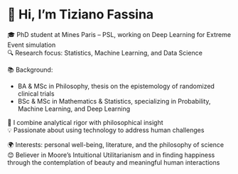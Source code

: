 # 👋 Hi, I’m Tiziano Fassina

🎓 PhD student at Mines Paris – PSL, working on Deep Learning for Extreme Event simulation  
🔍 Research focus: Statistics, Machine Learning, and Data Science  

📚 Background:  
- BA & MSc in Philosophy, thesis on the epistemology of randomized clinical trials  
- BSc & MSc in Mathematics & Statistics, specializing in Probability, Machine Learning, and Deep Learning  

🤝 I combine analytical rigor with philosophical insight  
💡 Passionate about using technology to address human challenges  

🌍 Interests: personal well-being, literature, and the philosophy of science  
😊 Believer in Moore’s Intuitional Utilitarianism and in finding happiness through the contemplation of beauty and meaningful human interactions
